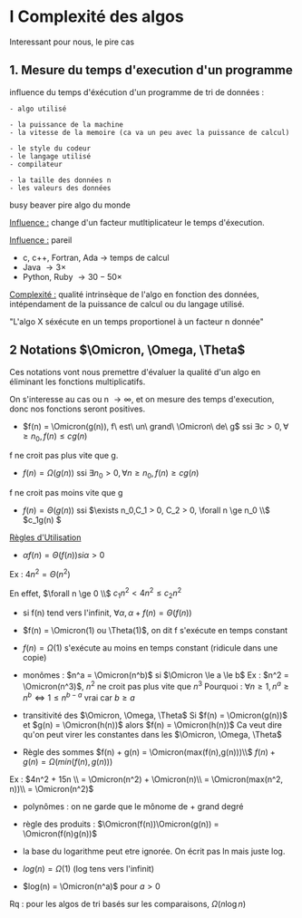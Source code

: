 # I Complexité des algos

Interessant pour nous, le pire cas

## 1. Mesure du temps d'execution d'un programme

influence du temps d'éxécution d'un programme de tri de données :

    - algo utilisé

    - la puissance de la machine
    - la vitesse de la memoire (ca va un peu avec la puissance de calcul)

    - le style du codeur
    - le langage utilisé
    - compilateur

    - la taille des données n
    - les valeurs des données

busy beaver pire algo du monde

<u>Influence :</u> change d'un facteur mutltiplicateur le temps d'éxecution.

<u>Influence :</u> pareil
- c, c++, Fortran, Ada $\rightarrow$ temps de calcul
- Java $\rightarrow 3 \times$
- Python, Ruby $\rightarrow 30-50 \times$

<u>Complexité :</u> qualité intrinsèque de l'algo en fonction des données, intépendament de la puissance de calcul ou du langage utilisé.

"L'algo X séxécute en un temps proportionel à un facteur n donnée"

## 2 Notations $\Omicron, \Omega, \Theta$

Ces notations vont nous premettre d'évaluer la qualité d'un algo en éliminant les fonctions multiplicatifs.

On s'interesse au cas ou n $\rightarrow \infty$, et on mesure des temps d'execution, donc nos fonctions seront positives.
- $f(n) = \Omicron(g(n)), f\ est\ un\ grand\ \Omicron\ de\ g$
ssi $\exists c > 0, \forall \ge n_0, f(n)\le cg(n)$

f ne croit pas plus vite que g.

- $f(n) = \Omega(g(n))$
ssi $\exists n_0 > 0, \forall n \ge n_0, f(n) \ge cg(n)$

f ne croit pas moins vite que g

- $f(n) = \Theta(g(n))$ ssi $\exists n_0,C_1 > 0, C_2 > 0, \forall n \ge n_0 \\$
$c_1g(n) $

<u>Règles d'Utilisation</u>
- $\alpha f(n) = \Theta (f(n)) si \alpha > 0$

Ex : $4n^2 = \Theta(n^2)$

En effet, $\forall n \ge 0 \\$
$c_1n^2 < 4 n^2 \le c_2 n^2$

- si f(n) tend vers l'infinit, $\forall \alpha, \alpha + f(n) = \Theta(f(n))$

- $f(n) = \Omicron(1) ou \Theta(1)$, on dit f s'exécute en temps constant
- $f(n) = \Omega(1)$ s'exécute au moins en temps constant (ridicule dans une copie)

- monômes : $n^a = \Omicron(n^b)$ si $\Omicron \le a \le b$
Ex : $n^2 = \Omicron(n^3)$, $n^2$ ne croit pas plus vite que $n^3$ 
Pourquoi : $\forall n \ge 1, n^a \ge n^b \Leftrightarrow 1 \le n^{b-a}$ vrai car $b \ge a$

- transitivité des $\Omicron, \Omega, \Theta$
Si $f(n) = \Omicron(g(n))$ et $g(n) = \Omicron(h(n))$ alors $f(n) = \Omicron(h(n))$
Ca veut dire qu'on peut virer les constantes dans les $\Omicron, \Omega, \Theta$

- Règle des sommes
$f(n) + g(n) = \Omicron(max(f(n),g(n)))\\$
$f(n) + g(n) = \Omega(min(f(n),g(n)))$

Ex : $4n^2 + 15n \\
= \Omicron(n^2) + \Omicron(n)\\
= \Omicron(max(n^2, n))\\
= \Omicron(n^2)$

- polynômes : on ne garde que le mônome de + grand degré

- règle des produits :
$\Omicron(f(n))\Omicron(g(n)) = \Omicron(f(n)g(n))$

- la base du logarithme peut etre ignorée. On écrit pas ln mais juste log.

- $log(n) = \Omega(1)$ (log tens vers l'infinit)
- $log(n) = \Omicron(n^a)$ pour $a > 0$

Rq : pour les algos de tri basés sur les comparaisons, $\Omega(n\log n)$

